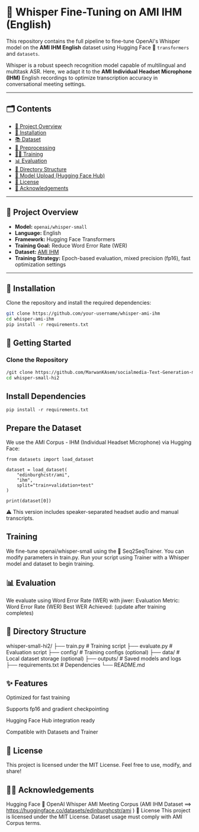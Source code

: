 ﻿# 🧠 Whisper Fine-Tuning on AMI IHM (English)

This repository contains the full pipeline to fine-tune OpenAI's Whisper model on the **AMI IHM English** dataset using Hugging Face 🤗 `transformers` and `datasets`.

Whisper is a robust speech recognition model capable of multilingual and multitask ASR. Here, we adapt it to the **AMI Individual Headset Microphone (IHM)** English recordings to optimize transcription accuracy in conversational meeting settings.

---

## 🗂️ Contents

- [🔧 Project Overview](#-project-overview)
- [🧰 Installation](#-installation)
- [📚 Dataset](#-dataset)
- [🧹 Preprocessing](#-preprocessing)
- [🏋️‍♂️ Training](#-training)
- [📊 Evaluation](#-evaluation)
- [📁 Directory Structure](#-directory-structure)
- [🚀 Model Upload (Hugging Face Hub)](#-model-upload-hugging-face-hub)
- [📜 License](#-license)
- [🙌 Acknowledgements](#-acknowledgements)

---

## 🔧 Project Overview

- **Model:** `openai/whisper-small`
- **Language:** English
- **Framework:** Hugging Face Transformers
- **Training Goal:** Reduce Word Error Rate (WER)
- **Dataset:** [AMI IHM](https://huggingface.co/datasets/edinburghcstr/ami)
- **Training Strategy:** Epoch-based evaluation, mixed precision (fp16), fast optimization settings

---

## 🧰 Installation

Clone the repository and install the required dependencies:

```bash
git clone https://github.com/your-username/whisper-ami-ihm
cd whisper-ami-ihm
pip install -r requirements.txt
```
## 🚀 Getting Started

### Clone the Repository
```bash
/git clone https://github.com/MarwanKAsem/socialmedia-Text-Generation-model.git
cd whisper-small-hi2
```
## Install Dependencies
```
pip install -r requirements.txt
```
## Prepare the Dataset
We use the AMI Corpus - IHM (Individual Headset Microphone) via Hugging Face:
```
from datasets import load_dataset

dataset = load_dataset(
    "edinburghcstr/ami",
    "ihm",
    split="train+validation+test"
)

print(dataset[0])
```
⚠️ This version includes speaker-separated headset audio and manual transcripts.


## Training
We fine-tune openai/whisper-small using the 🤗 Seq2SeqTrainer. You can modify parameters in train.py.
Run your script  using Trainer with a Whisper model and dataset to begin training.

## 📊 Evaluation
We evaluate using Word Error Rate (WER) with jiwer:
Evaluation Metric: Word Error Rate (WER)
Best WER Achieved: (update after training completes)

## 📁 Directory Structure
whisper-small-hi2/
├── train.py                 # Training script
├── evaluate.py              # Evaluation script
├── config/                  # Training configs (optional)
├── data/                    # Local dataset storage (optional)
├── outputs/                 # Saved models and logs
├── requirements.txt         # Dependencies
└── README.md

## ✨ Features

Optimized for fast training

Supports fp16 and gradient checkpointing

Hugging Face Hub integration ready

Compatible with Datasets and Trainer

## 📜 License
This project is licensed under the MIT License. Feel free to use, modify, and share!

## 🙌✨ Acknowledgements
Hugging Face 🤗
OpenAI Whisper
AMI Meeting Corpus (AMI IHM Dataset ==> https://huggingface.co/datasets/edinburghcstr/ami )
📝 License
This project is licensed under the MIT License. Dataset usage must comply with AMI Corpus terms.

